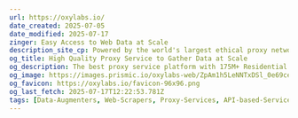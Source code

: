 ```yaml
---
url: https://oxylabs.io/
date_created: 2025-07-05
date_modified: 2025-07-17
zinger: Easy Access to Web Data at Scale
description_site_cp: Powered by the world's largest ethical proxy network, AI and ML-driven Scraper APIs, and tailored no-code datasets.
og_title: High Quality Proxy Service to Gather Data at Scale
og_description: The best proxy service platform with 175M+ Residential and 2M Datacenter IP proxies. Extract public data from any website with ease!
og_image: https://images.prismic.io/oxylabs-web/ZpAm1h5LeNNTxDSl_0e69ceb5-83ac-4bc6-862b-77474ebb7f40_oxylabs.png?auto=format,compress
og_favicon: https://oxylabs.io/favicon-96x96.png
og_last_fetch: 2025-07-17T12:22:53.781Z
tags: [Data-Augmenters, Web-Scrapers, Proxy-Services, API-based-Services]
---
```

